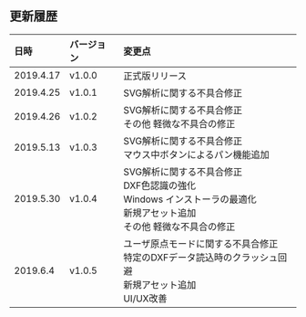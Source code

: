 ## 更新履歴

| 日時      | バージョン | 変更点                                                                                                                                 |
|:----------|:-----------|:---------------------------------------------------------------------------------------------------------------------------------------|
| 2019.4.17 | v1.0.0     | 正式版リリース                                                                                                                         |
| 2019.4.25 | v1.0.1     | SVG解析に関する不具合修正                                                                                                              |
| 2019.4.26 | v1.0.2     | SVG解析に関する不具合修正<br/>その他 軽微な不具合の修正<br/>                                                                           |
| 2019.5.13 | v1.0.3     | SVG解析に関する不具合修正<br/>マウス中ボタンによるパン機能追加<br/>                                                                    |
| 2019.5.30 | v1.0.4     | SVG解析に関する不具合修正<br/>DXF色認識の強化<br/>Windows インストーラの最適化<br/>新規アセット追加<br/>その他 軽微な不具合の修正<br/> |
| 2019.6.4  | v1.0.5     | ユーザ原点モードに関する不具合修正<br/>特定のDXFデータ読込時のクラッシュ回避<br/>新規アセット追加<br/>UI/UX改善<br/>                   |

